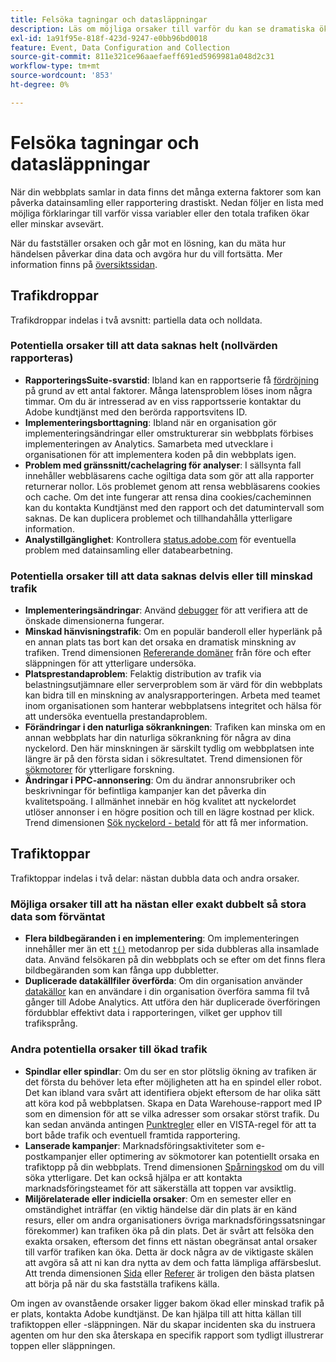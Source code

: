 ```yaml
---
title: Felsöka tagningar och datasläppningar
description: Läs om möjliga orsaker till varför du kan se dramatiska ökningar eller minskningar i trendrapporter.
exl-id: 1a91f95e-818f-423d-9247-e0bb96bd0018
feature: Event, Data Configuration and Collection
source-git-commit: 811e321ce96aaefaeff691ed5969981a048d2c31
workflow-type: tm+mt
source-wordcount: '853'
ht-degree: 0%

---
```


# Felsöka tagningar och datasläppningar

När din webbplats samlar in data finns det många externa faktorer som kan påverka datainsamling eller rapportering drastiskt. Nedan följer en lista med möjliga förklaringar till varför vissa variabler eller den totala trafiken ökar eller minskar avsevärt.

När du fastställer orsaken och går mot en lösning, kan du mäta hur händelsen påverkar dina data och avgöra hur du vill fortsätta. Mer information finns på [översiktssidan](overview.md).

## Trafikdroppar

Trafikdroppar indelas i två avsnitt: partiella data och nolldata.

### Potentiella orsaker till att data saknas helt (nollvärden rapporteras)

* **RapporteringsSuite-svarstid**: Ibland kan en rapportserie få [fördröjning](../latency.md) på grund av ett antal faktorer. Många latensproblem löses inom några timmar. Om du är intresserad av en viss rapportsserie kontaktar du Adobe kundtjänst med den berörda rapportsvitens ID.
* **Implementeringsborttagning**: Ibland när en organisation gör implementeringsändringar eller omstrukturerar sin webbplats förbises implementeringen av Analytics. Samarbeta med utvecklare i organisationen för att implementera koden på din webbplats igen.
* **Problem med gränssnitt/cachelagring för analyser**: I sällsynta fall innehåller webbläsarens cache ogiltiga data som gör att alla rapporter returnerar nollor. Lös problemet genom att rensa webbläsarens cookies och cache. Om det inte fungerar att rensa dina cookies/cacheminnen kan du kontakta Kundtjänst med den rapport och det datumintervall som saknas. De kan duplicera problemet och tillhandahålla ytterligare information.
* **Analystillgänglighet**: Kontrollera [status.adobe.com](https://status.adobe.com/products/1173/) för eventuella problem med datainsamling eller databearbetning.

### Potentiella orsaker till att data saknas delvis eller till minskad trafik

* **Implementeringsändringar**: Använd [debugger](/help/implement/validate/debugger.md) för att verifiera att de önskade dimensionerna fungerar.
* **Minskad hänvisningstrafik**: Om en populär banderoll eller hyperlänk på en annan plats tas bort kan det orsaka en dramatisk minskning av trafiken. Trend dimensionen [Refererande domäner](/help/components/dimensions/referring-domain.md) från före och efter släppningen för att ytterligare undersöka.
* **Platsprestandaproblem**: Felaktig distribution av trafik via belastningsutjämnare eller serverproblem som är värd för din webbplats kan bidra till en minskning av analysrapporteringen. Arbeta med teamet inom organisationen som hanterar webbplatsens integritet och hälsa för att undersöka eventuella prestandaproblem.
* **Förändringar i den naturliga sökrankningen**: Trafiken kan minska om en annan webbplats har din naturliga sökrankning för några av dina nyckelord. Den här minskningen är särskilt tydlig om webbplatsen inte längre är på den första sidan i sökresultatet. Trend dimensionen för [sökmotorer](/help/components/dimensions/search-engine.md) för ytterligare forskning.
* **Ändringar i PPC-annonsering**: Om du ändrar annonsrubriker och beskrivningar för befintliga kampanjer kan det påverka din kvalitetspoäng. I allmänhet innebär en hög kvalitet att nyckelordet utlöser annonser i en högre position och till en lägre kostnad per klick. Trend dimensionen [Sök nyckelord - betald](/help/components/dimensions/search-keyword.md) för att få mer information.

## Trafiktoppar

Trafiktoppar indelas i två delar: nästan dubbla data och andra orsaker.

### Möjliga orsaker till att ha nästan eller exakt dubbelt så stora data som förväntat

* **Flera bildbegäranden i en implementering**: Om implementeringen innehåller mer än ett [`t()`](/help/implement/vars/functions/t-method.md) metodanrop per sida dubbleras alla insamlade data. Använd felsökaren på din webbplats och se efter om det finns flera bildbegäranden som kan fånga upp dubbletter.
* **Duplicerade datakällfiler överförda**: Om din organisation använder [datakällor](/help/import/data-sources/overview.md) kan en användare i din organisation överföra samma fil två gånger till Adobe Analytics. Att utföra den här duplicerade överföringen fördubblar effektivt data i rapporteringen, vilket ger upphov till trafiksprång.

### Andra potentiella orsaker till ökad trafik

* **Spindlar eller spindlar**: Om du ser en stor plötslig ökning av trafiken är det första du behöver leta efter möjligheten att ha en spindel eller robot. Det kan ibland vara svårt att identifiera objekt eftersom de har olika sätt att köra kod på webbplatsen. Skapa en Data Warehouse-rapport med IP som en dimension för att se vilka adresser som orsakar störst trafik. Du kan sedan använda antingen [Punktregler](/help/admin/admin/c-manage-report-suites/c-edit-report-suites/general/bot-removal/bot-rules.md) eller en VISTA-regel för att ta bort både trafik och eventuell framtida rapportering.
* **Lanserade kampanjer**: Marknadsföringsaktiviteter som e-postkampanjer eller optimering av sökmotorer kan potentiellt orsaka en trafiktopp på din webbplats. Trend dimensionen [Spårningskod](/help/components/dimensions/tracking-code.md) om du vill söka ytterligare. Det kan också hjälpa er att kontakta marknadsföringsteamet för att säkerställa att toppen var avsiktlig.
* **Miljörelaterade eller indiciella orsaker**: Om en semester eller en omständighet inträffar (en viktig händelse där din plats är en känd resurs, eller om andra organisationers övriga marknadsföringssatsningar förekommer) kan trafiken öka på din plats. Det är svårt att felsöka den exakta orsaken, eftersom det finns ett nästan obegränsat antal orsaker till varför trafiken kan öka. Detta är dock några av de viktigaste skälen att avgöra så att ni kan dra nytta av dem och fatta lämpliga affärsbeslut. Att trenda dimensionen [Sida](/help/components/dimensions/page.md) eller [Referer](/help/components/dimensions/referrer.md) är troligen den bästa platsen att börja på när du ska fastställa trafikens källa.

Om ingen av ovanstående orsaker ligger bakom ökad eller minskad trafik på er plats, kontakta Adobe kundtjänst. De kan hjälpa till att hitta källan till trafiktoppen eller -släppningen. När du skapar incidenten ska du instruera agenten om hur den ska återskapa en specifik rapport som tydligt illustrerar toppen eller släppningen.
